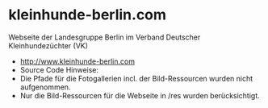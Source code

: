 # kleinhunde-berlin.com 
Webseite der Landesgruppe Berlin im Verband Deutscher Kleinhundezüchter (VK)
- http://www.kleinhunde-berlin.com
- Source Code
Hinweise:
- Die Pfade für die Fotogallerien incl. der Bild-Ressourcen wurden nicht aufgenommen.
- Nur die Bild-Ressourcen für die Webseite in /res wurden berücksichtigt.